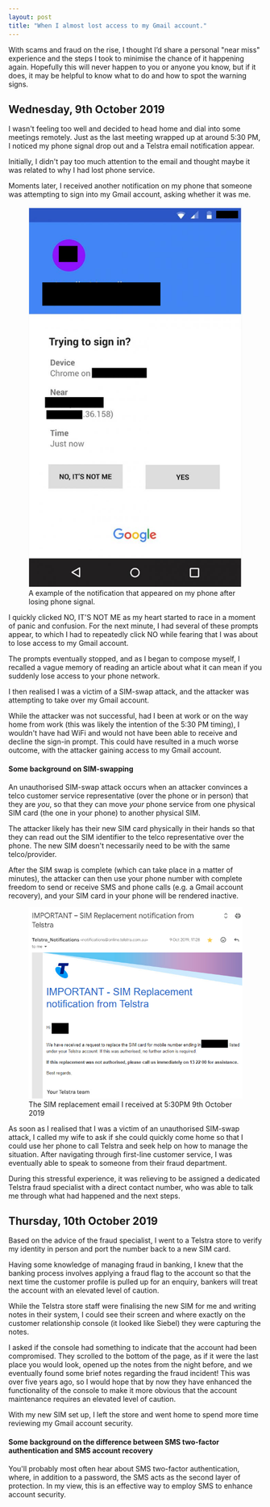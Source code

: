 ```yaml
---
layout: post
title: "When I almost lost access to my Gmail account."
---
```




With scams and fraud on the rise, I thought I’d share a personal "near miss" experience and the steps I took to minimise the chance of it happening again. Hopefully this will never happen to you or anyone you know, but if it does, it may be helpful to know what to do and how to spot the warning signs.

## Wednesday, 9th October 2019
I wasn't feeling too well and decided to head home and dial into some meetings remotely. Just as the last meeting wrapped up at around 5:30 PM, I noticed my phone signal drop out and a Telstra email notification appear.

Initially, I didn't pay too much attention to the email and thought maybe it was related to why I had lost phone service.

Moments later, I received another notification on my phone that someone was attempting to sign into my Gmail account, asking whether it was me.

<figure>
  <img src="/assets/sim-swap/sign_in.png" alt="" loading="lazy">
  <figcaption>
    A example of the notification that appeared on my phone after losing phone signal.
  </figcaption>
</figure>

I quickly clicked NO, IT'S NOT ME as my heart started to race in a moment of panic and confusion. For the next minute, I had several of these prompts appear, to which I had to repeatedly click NO while fearing that I was about to lose access to my Gmail account.

The prompts eventually stopped, and as I began to compose myself, I recalled a vague memory of reading an article about what it can mean if you suddenly lose access to your phone network.

I then realised I was a victim of a SIM-swap attack, and the attacker was attempting to take over my Gmail account.

While the attacker was not successful, had I been at work or on the way home from work (this was likely the intention of the 5:30 PM timing), I wouldn't have had WiFi and would not have been able to receive and decline the sign-in prompt. This could have resulted in a much worse outcome, with the attacker gaining access to my Gmail account.

#### Some background on SIM-swapping
An unauthorised SIM-swap attack occurs when an attacker convinces a telco customer service representative (over the phone or in person) that they are _you_, so that they can move _your_ phone service from one physical SIM card (the one in your phone) to another physical SIM.

The attacker likely has their new SIM card physically in their hands so that they can read out the SIM identifier to the telco representative over the phone. The new SIM doesn't necessarily need to be with the same telco/provider.

After the SIM swap is complete (which can take place in a matter of minutes), the attacker can then use your phone number with complete freedom to send or receive SMS and phone calls (e.g. a Gmail account recovery), and your SIM card in your phone will be rendered inactive.

<figure>
  <img src="/assets/sim-swap/email.png" alt="" loading="lazy">
  <figcaption>
    The SIM replacement email I received at 5:30PM 9th October 2019
  </figcaption>
</figure>

As soon as I realised that I was a victim of an unauthorised SIM-swap attack, I called my wife to ask if she could quickly come home so that I could use her phone to call Telstra and seek help on how to manage the situation. After navigating through first-line customer service, I was eventually able to speak to someone from their fraud department.

During this stressful experience, it was relieving to be assigned a dedicated Telstra fraud specialist with a direct contact number, who was able to talk me through what had happened and the next steps.

## Thursday, 10th October 2019
Based on the advice of the fraud specialist, I went to a Telstra store to verify my identity in person and port the number back to a new SIM card. 

Having some knowledge of managing fraud in banking, I knew that the banking process involves applying a fraud flag to the account so that the next time the customer profile is pulled up for an enquiry, bankers will treat the account with an elevated level of caution.

While the Telstra store staff were finalising the new SIM for me and writing notes in their system, I could see their screen and where exactly on the customer relationship console (it looked like Siebel) they were capturing the notes.

I asked if the console had something to indicate that the account had been compromised. They scrolled to the bottom of the page, as if it were the last place you would look, opened up the notes from the night before, and we eventually found some brief notes regarding the fraud incident! This was over five years ago, so I would hope that by now they have enhanced the functionality of the console to make it more obvious that the account maintenance requires an elevated level of caution.

With my new SIM set up, I left the store and went home to spend more time reviewing my Gmail account security.

#### Some background on the difference between SMS two-factor authentication and SMS account recovery
You'll probably most often hear about SMS two-factor authentication, where, in addition to a password, the SMS acts as the second layer of protection. In my view, this is an effective way to employ SMS to enhance account security.


